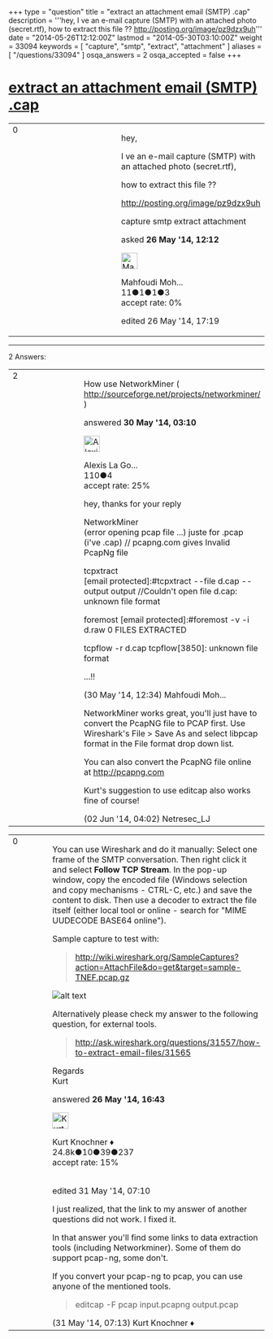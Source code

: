 +++
type = "question"
title = "extract an attachment email (SMTP)  .cap"
description = '''hey, I ve an e-mail capture (SMTP) with an attached photo (secret.rtf), how to extract this file ??  http://posting.org/image/pz9dzx9uh'''
date = "2014-05-26T12:12:00Z"
lastmod = "2014-05-30T03:10:00Z"
weight = 33094
keywords = [ "capture", "smtp", "extract", "attachment" ]
aliases = [ "/questions/33094" ]
osqa_answers = 2
osqa_accepted = false
+++

<div class="headNormal">

# [extract an attachment email (SMTP) .cap](/questions/33094/extract-an-attachment-email-smtp-cap)

</div>

<div id="main-body">

<div id="askform">

<table id="question-table" style="width:100%;"><colgroup><col style="width: 50%" /><col style="width: 50%" /></colgroup><tbody><tr class="odd"><td style="width: 30px; vertical-align: top"><div class="vote-buttons"><div id="post-33094-score" class="post-score" title="current number of votes">0</div><div id="favorite-count" class="favorite-count"></div></div></td><td><div id="item-right"><div class="question-body"><p>hey,</p><p>I ve an e-mail capture (SMTP) with an attached photo (secret.rtf),</p><p>how to extract this file ??<br />
</p><p><a href="http://posting.org/image/pz9dzx9uh">http://posting.org/image/pz9dzx9uh</a></p></div><div id="question-tags" class="tags-container tags">capture smtp extract attachment</div><div id="question-controls" class="post-controls"></div><div class="post-update-info-container"><div class="post-update-info post-update-info-user"><p>asked <strong>26 May '14, 12:12</strong></p><img src="https://secure.gravatar.com/avatar/c9d613756951f311b4e93da5854e8ac4?s=32&amp;d=identicon&amp;r=g" class="gravatar" width="32" height="32" alt="Mahfoudi%20Mohamed&#39;s gravatar image" /><p>Mahfoudi Moh...<br />
<span class="score" title="11 reputation points">11</span><span title="1 badges"><span class="badge1">●</span><span class="badgecount">1</span></span><span title="1 badges"><span class="silver">●</span><span class="badgecount">1</span></span><span title="3 badges"><span class="bronze">●</span><span class="badgecount">3</span></span><br />
<span class="accept_rate" title="Rate of the user&#39;s accepted answers">accept rate:</span> <span title="Mahfoudi Mohamed has no accepted answers">0%</span> </br></p></div><div class="post-update-info post-update-info-edited"><p>edited 26 May '14, 17:19</p></div></div><div id="comments-container-33094" class="comments-container"></div><div id="comment-tools-33094" class="comment-tools"></div><div class="clear"></div><div id="comment-33094-form-container" class="comment-form-container"></div><div class="clear"></div></div></td></tr></tbody></table>

------------------------------------------------------------------------

<div class="tabBar">

<span id="sort-top"></span>

<div class="headQuestions">

2 Answers:

</div>

</div>

<span id="33195"></span>

<div id="answer-container-33195" class="answer">

<table style="width:100%;"><colgroup><col style="width: 50%" /><col style="width: 50%" /></colgroup><tbody><tr class="odd"><td style="width: 30px; vertical-align: top"><div class="vote-buttons"><div id="post-33195-score" class="post-score" title="current number of votes">2</div></div></td><td><div class="item-right"><div class="answer-body"><p>How use NetworkMiner ( <a href="http://sourceforge.net/projects/networkminer/">http://sourceforge.net/projects/networkminer/</a> )</p></div><div class="answer-controls post-controls"></div><div class="post-update-info-container"><div class="post-update-info post-update-info-user"><p>answered <strong>30 May '14, 03:10</strong></p><img src="https://secure.gravatar.com/avatar/d62b869ec385c6bbc2c04dc7176e8ea8?s=32&amp;d=identicon&amp;r=g" class="gravatar" width="32" height="32" alt="Alexis%20La%20Goutte&#39;s gravatar image" /><p>Alexis La Go...<br />
<span class="score" title="110 reputation points">110</span><span title="4 badges"><span class="bronze">●</span><span class="badgecount">4</span></span><br />
<span class="accept_rate" title="Rate of the user&#39;s accepted answers">accept rate:</span> <span title="Alexis La Goutte has one accepted answer">25%</span></p></div></div><div id="comments-container-33195" class="comments-container"><span id="33222"></span><div id="comment-33222" class="comment"><div id="post-33222-score" class="comment-score"></div><div class="comment-text"><p>hey, thanks for your reply<br />
</p><p>NetworkMiner<br />
(error opening pcap file ...) juste for .pcap (i've .cap) // pcapng.com gives Invalid PcapNg file</p><p>tcpxtract<br />
[email protected]:#tcpxtract --file d.cap --output output //Couldn't open file d.cap: unknown file format</p><p>foremost [email protected]:#foremost -v -i d.raw 0 FILES EXTRACTED</p><p>tcpflow -r d.cap tcpflow[3850]: unknown file format</p><p>...!!</p></div><div id="comment-33222-info" class="comment-info"><span class="comment-age">(30 May '14, 12:34)</span> Mahfoudi Moh...</div></div><span id="33266"></span><div id="comment-33266" class="comment"><div id="post-33266-score" class="comment-score"></div><div class="comment-text"><p>NetworkMiner works great, you'll just have to convert the PcapNG file to PCAP first. Use Wireshark's File &gt; Save As and select libpcap format in the File format drop down list.</p><p>You can also convert the PcapNG file online at <a href="http://pcapng.com">http://pcapng.com</a></p><p>Kurt's suggestion to use editcap also works fine of course!</p></div><div id="comment-33266-info" class="comment-info"><span class="comment-age">(02 Jun '14, 04:02)</span> Netresec_LJ</div></div></div><div id="comment-tools-33195" class="comment-tools"></div><div class="clear"></div><div id="comment-33195-form-container" class="comment-form-container"></div><div class="clear"></div></div></td></tr></tbody></table>

</div>

<span id="33096"></span>

<div id="answer-container-33096" class="answer">

<table style="width:100%;"><colgroup><col style="width: 50%" /><col style="width: 50%" /></colgroup><tbody><tr class="odd"><td style="width: 30px; vertical-align: top"><div class="vote-buttons"><div id="post-33096-score" class="post-score" title="current number of votes">0</div></div></td><td><div class="item-right"><div class="answer-body"><p>You can use Wireshark and do it manually: Select one frame of the SMTP conversation. Then right click it and select <strong>Follow TCP Stream</strong>. In the pop-up window, copy the encoded file (Windows selection and copy mechanisms - CTRL-C, etc.) and save the content to disk. Then use a decoder to extract the file itself (either local tool or online - search for "MIME UUDECODE BASE64 online").</p><p>Sample capture to test with:</p><blockquote><p><a href="http://wiki.wireshark.org/SampleCaptures?action=AttachFile&amp;do=get&amp;target=sample-TNEF.pcap.gz">http://wiki.wireshark.org/SampleCaptures?action=AttachFile&amp;do=get&amp;target=sample-TNEF.pcap.gz</a></p></blockquote><p><img src="https://osqa-ask.wireshark.org/upfiles/smtp_extract.png" alt="alt text" /></p><p>Alternatively please check my answer to the following question, for external tools.</p><blockquote><p><a href="http://ask.wireshark.org/questions/31557/how-to-extract-email-files/31565">http://ask.wireshark.org/questions/31557/how-to-extract-email-files/31565</a></p></blockquote><p>Regards<br />
Kurt</p></div><div class="answer-controls post-controls"></div><div class="post-update-info-container"><div class="post-update-info post-update-info-user"><p>answered <strong>26 May '14, 16:43</strong></p><img src="https://secure.gravatar.com/avatar/23b7bf5b13bc2c98b2e8aa9869ca5d75?s=32&amp;d=identicon&amp;r=g" class="gravatar" width="32" height="32" alt="Kurt%20Knochner&#39;s gravatar image" /><p>Kurt Knochner ♦<br />
<span class="score" title="24767 reputation points"><span>24.8k</span></span><span title="10 badges"><span class="badge1">●</span><span class="badgecount">10</span></span><span title="39 badges"><span class="silver">●</span><span class="badgecount">39</span></span><span title="237 badges"><span class="bronze">●</span><span class="badgecount">237</span></span><br />
<span class="accept_rate" title="Rate of the user&#39;s accepted answers">accept rate:</span> <span title="Kurt Knochner has 344 accepted answers">15%</span> </br></br></p></img></div><div class="post-update-info post-update-info-edited"><p>edited 31 May '14, 07:10</p></div></div><div id="comments-container-33096" class="comments-container"><span id="33231"></span><div id="comment-33231" class="comment"><div id="post-33231-score" class="comment-score"></div><div class="comment-text"><p>I just realized, that the link to my answer of another questions did not work. I fixed it.</p><p>In that answer you'll find some links to data extraction tools (including Networkminer). Some of them do support pcap-ng, some don't.</p><p>If you convert your pcap-ng to pcap, you can use anyone of the mentioned tools.</p><blockquote><p>editcap -F pcap input.pcapng output.pcap</p></blockquote></div><div id="comment-33231-info" class="comment-info"><span class="comment-age">(31 May '14, 07:13)</span> Kurt Knochner ♦</div></div></div><div id="comment-tools-33096" class="comment-tools"></div><div class="clear"></div><div id="comment-33096-form-container" class="comment-form-container"></div><div class="clear"></div></div></td></tr></tbody></table>

</div>

<div class="paginator-container-left">

</div>

</div>

</div>

